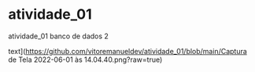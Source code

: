 # atividade_01
atividade_01 banco de dados 2


text](https://github.com/vitoremanueldev/atividade_01/blob/main/Captura de Tela 2022-06-01 às 14.04.40.png?raw=true)
